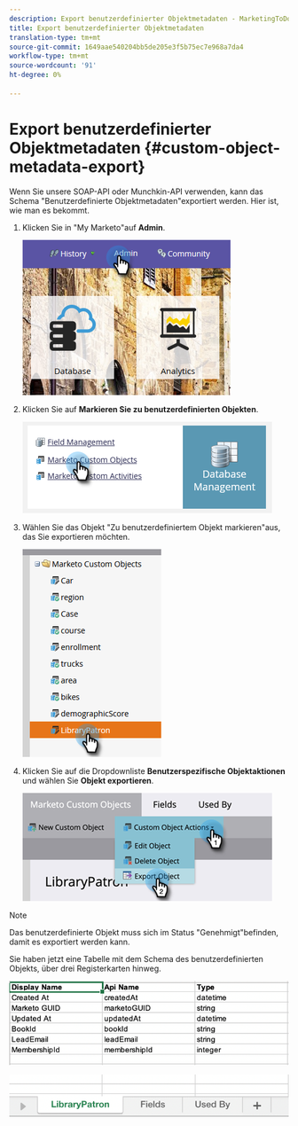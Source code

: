 ```yaml
---
description: Export benutzerdefinierter Objektmetadaten - MarketingToDocs - Produktdokumentation
title: Export benutzerdefinierter Objektmetadaten
translation-type: tm+mt
source-git-commit: 1649aae540204bb5de205e3f5b75ec7e968a7da4
workflow-type: tm+mt
source-wordcount: '91'
ht-degree: 0%

---
```



# Export benutzerdefinierter Objektmetadaten {#custom-object-metadata-export}

Wenn Sie unsere SOAP-API oder Munchkin-API verwenden, kann das Schema &quot;Benutzerdefinierte Objektmetadaten&quot;exportiert werden. Hier ist, wie man es bekommt.

1. Klicken Sie in &quot;My Marketo&quot;auf **Admin**.

   ![](assets/custom-object-metadata-export-1.png)

1. Klicken Sie auf **Markieren Sie zu benutzerdefinierten Objekten**.

   ![](assets/custom-object-metadata-export-2.png)

1. Wählen Sie das Objekt &quot;Zu benutzerdefiniertem Objekt markieren&quot;aus, das Sie exportieren möchten.

   ![](assets/custom-object-metadata-export-3.png)

1. Klicken Sie auf die Dropdownliste **Benutzerspezifische Objektaktionen** und wählen Sie **Objekt exportieren**.

   ![](assets/custom-object-metadata-export-4.png)

>[!NOTE]
>
>Das benutzerdefinierte Objekt muss sich im Status &quot;Genehmigt&quot;befinden, damit es exportiert werden kann.

Sie haben jetzt eine Tabelle mit dem Schema des benutzerdefinierten Objekts, über drei Registerkarten hinweg.

![](assets/custom-object-metadata-export-5.png)

![](assets/custom-object-metadata-export-6.png)
